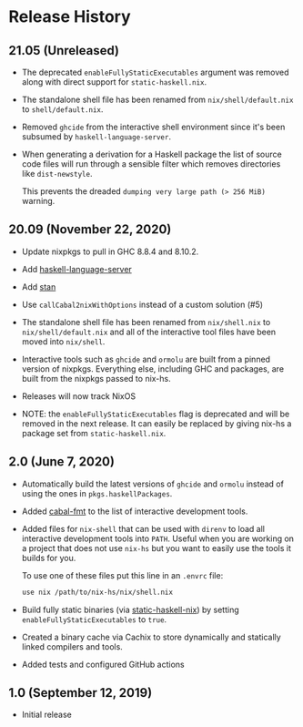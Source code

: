 # Release History

## 21.05 (Unreleased)

  * The deprecated `enableFullyStaticExecutables` argument was removed
    along with direct support for `static-haskell.nix`.

  * The standalone shell file has been renamed from
    `nix/shell/default.nix` to `shell/default.nix`.

  * Removed `ghcide` from the interactive shell environment since it's
    been subsumed by `haskell-language-server`.

  * When generating a derivation for a Haskell package the list of
    source code files will run through a sensible filter which removes
    directories like `dist-newstyle`.

    This prevents the dreaded `dumping very large path (> 256 MiB)`
    warning.

## 20.09 (November 22, 2020)

  * Update nixpkgs to pull in GHC 8.8.4 and 8.10.2.

  * Add [haskell-language-server](https://github.com/haskell/haskell-language-server)

  * Add [stan](https://github.com/kowainik/stan)

  * Use `callCabal2nixWithOptions` instead of a custom solution (#5)

  * The standalone shell file has been renamed from `nix/shell.nix` to
    `nix/shell/default.nix` and all of the interactive tool files have
    been moved into `nix/shell`.

  * Interactive tools such as `ghcide` and `ormolu` are built from a
    pinned version of nixpkgs.  Everything else, including GHC and
    packages, are built from the nixpkgs passed to nix-hs.

  * Releases will now track NixOS

  * NOTE: the `enableFullyStaticExecutables` flag is deprecated and
    will be removed in the next release.  It can easily be replaced by
    giving nix-hs a package set from `static-haskell.nix`.

## 2.0 (June 7, 2020)

  * Automatically build the latest versions of `ghcide` and `ormolu`
    instead of using the ones in `pkgs.haskellPackages`.

  * Added [cabal-fmt](https://github.com/phadej/cabal-fmt) to the list
    of interactive development tools.

  * Added files for `nix-shell` that can be used with `direnv` to load
    all interactive development tools into `PATH`.  Useful when you
    are working on a project that does not use `nix-hs` but you want
    to easily use the tools it builds for you.

    To use one of these files put this line in an `.envrc` file:

    ```sh
    use nix /path/to/nix-hs/nix/shell.nix
    ```

  * Build fully static binaries (via [static-haskell-nix][]) by
    setting `enableFullyStaticExecutables` to `true`.

  * Created a binary cache via Cachix to store dynamically and
    statically linked compilers and tools.

  * Added tests and configured GitHub actions

[static-haskell-nix]: https://github.com/nh2/static-haskell-nix

## 1.0 (September 12, 2019)

  * Initial release
